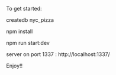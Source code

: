 To get started: 

createdb nyc_pizza

npm install

npm run start:dev

server on port 1337 : http://localhost:1337/


Enjoy!!
